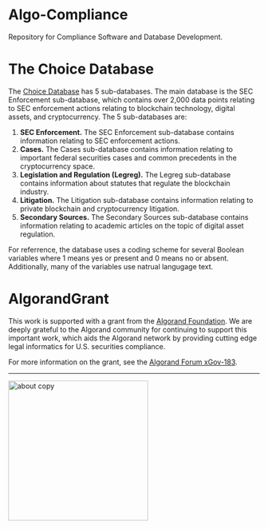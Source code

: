 # Algo-Compliance
Repository for Compliance Software and Database Development.

# The Choice Database

The [Choice Database](https://github.com/ChoiceCoin/algo-compliance/tree/main/choice-database) has 5 sub-databases. The main database is the SEC Enforcement sub-database, which contains over 2,000 data points relating to SEC enforcement actions relating to blockchain technology, digital assets, and cryptocurrency. The 5 sub-databases are:

1. **SEC Enforcement.** The SEC Enforcement sub-database contains information relating to SEC enforcement actions.
2. **Cases.** The Cases sub-database contains information relating to important federal securities cases and common precedents in the cryptocurrency space. 
3. **Legislation and Regulation (Legreg).** The Legreg sub-database contains information about statutes that regulate the blockchain industry.
4. **Litigation.** The Litigation sub-database contains information relating to private blockchain and cryptocurrency litigation.
5. **Secondary Sources.** The Secondary Sources sub-database contains information relating to academic articles on the topic of digital asset regulation.

For referrence, the database uses a coding scheme for several Boolean variables where 1 means yes or present and 0 means no or absent. Additionally, many of the variables use natrual langugage text.

# AlgorandGrant

This work is supported with a grant from the [Algorand Foundation](https://algorand.co/). We are deeply grateful to the Algorand community for continuing to support this important work, which aids the Algorand network by providing cutting edge legal informatics for U.S. securities compliance.

For more information on the grant, see the [Algorand Forum xGov-183](https://forum.algorand.org/t/xgov-183-choice-coin-compliance/11761).

____________________________

<img width="280" alt="about copy" src="https://github.com/ChoiceCoin/algo-compliance/assets/87402354/06d2a8a8-aadf-4609-a36a-122daab5130b">




